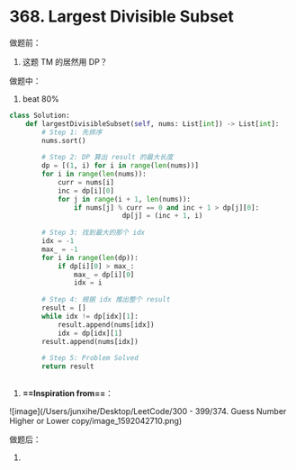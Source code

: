 # 368. Largest Divisible Subset

做题前：

1. 这题 TM 的居然用 DP？



做题中：

1.  beat 80%

   ```python
   class Solution:
       def largestDivisibleSubset(self, nums: List[int]) -> List[int]:
           # Step 1: 先排序
           nums.sort()
           
           # Step 2: DP 算出 result 的最大长度
           dp = [(1, i) for i in range(len(nums))]
           for i in range(len(nums)):
               curr = nums[i]
               inc = dp[i][0]
               for j in range(i + 1, len(nums)):
                   if nums[j] % curr == 0 and inc + 1 > dp[j][0]:
                               dp[j] = (inc + 1, i)
           
           # Step 3: 找到最大的那个 idx
           idx = -1
           max_ = -1
           for i in range(len(dp)):
               if dp[i][0] > max_:
                   max_ = dp[i][0]
                   idx = i
                   
           # Step 4: 根据 idx 推出整个 result   
           result = []
           while idx != dp[idx][1]:
               result.append(nums[idx])
               idx = dp[idx][1]
           result.append(nums[idx])
           
           # Step 5: Problem Solved
           return result
                   
   ```

   1. **==Inspiration from==**：

   ![image](/Users/junxihe/Desktop/LeetCode/300 - 399/374. Guess Number Higher or Lower copy/image_1592042710.png)

做题后：

1. 

